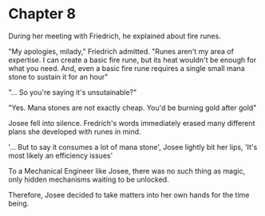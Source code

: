 # Chapter 8

During her meeting with Friedrich, he explained about fire runes.

"My apologies, milady," Friedrich admitted. "Runes aren't my area of expertise. I can create a basic fire rune, but its heat wouldn't be enough for what you need. And, even a basic fire rune requires a single small mana stone to sustain it for an hour"

"... So you're saying it's unsutainable?"

"Yes. Mana stones are not exactly cheap. You'd be burning gold after gold"

Josee fell into silence. Fredrich's words immediately erased many different plans she developed with runes in mind.

'... But to say it consumes a lot of mana stone', Josee lightly bit her lips, 'It's most likely an efficiency issues'

To a Mechanical Engineer like Josee, there was no such thing as magic, only hidden mechanisms waiting to be unlocked.

Therefore, Josee decided to take matters into her own hands for the time being.